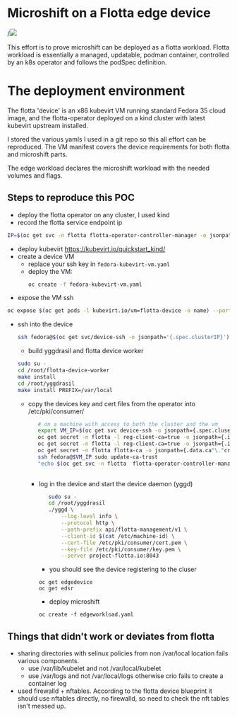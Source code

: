 # Microshift on a Flotta edge device

[](demo.gif)/![](demo.gif)

This effort is to prove microshift can be deployed as a flotta workload.
Flotta workload is essentially a managed, updatable, podman container, controlled
by an k8s operator and follows the podSpec definition.

# The deployment environment
The flotta 'device' is an x86 kubevirt VM running standard Fedora 35 cloud image,
and the flotta-operator deployed on a kind cluster with latest kubevirt upstream installed.

I stored the various yamls I used in a git repo so this all effort can be reproduced.
The VM manifest covers the device requirements for both flotta and microshift parts.

The edge workload declares the microshift workload with the needed volumes and flags.

## Steps to reproduce this POC
- deploy the flotta operator on any cluster, I used kind
- record the flotta service endpoint ip
 ```bash
 IP=$(oc get svc -n flotta flotta-operator-controller-manager -o jsonpath='{.spec.clusterIP}')
 ```
- deploy kubevirt https://kubevirt.io/quickstart_kind/
- create a device VM
  - replace your ssh key in `fedora-kubevirt-vm.yaml`
  - deploy the VM:
    ```bash
    oc create -f fedora-kubevirt-vm.yaml
    ```
-  expose the VM ssh
  ```bash
  oc expose $(oc get pods -l kubevirt.io/vm=flotta-device -o name) --port 22 --name device-ssh
  ```
- ssh into the device
  ```bash
  ssh fedora@$(oc get svc/device-ssh -o jsonpath='{.spec.clusterIP}')
  ```
  - build yggdrasil and flotta device worker
   ```bash
   sudo su -
   cd /root/flotta-device-worker
   make install
   cd /root/yggdrasil
   make install PREFIX=/var/local
   ```
   
   - copy the devices key and cert files from the operator into /etc/pki/consumer/
     ```bash
        # on a machine with access to both the cluster and the vm
        export VM_IP=$(oc get svc device-ssh -o jsonpath={.spec.cluserIP})
        oc get secret -n flotta -l reg-client-ca=true -o jsonpath={.items[1].data.client"\."crt} | base64 -d | ssh fedora@$VM_IP sudo tee /etc/pki/consumer/cert.pem
        oc get secret -n flotta -l reg-client-ca=true -o jsonpath={.items[1].data.client"\."key} | base64 -d | ssh fedora@$VM_IP sudo tee /etc/pki/consumer/key.pem
        oc get secret -n flotta flotta-ca -o jsonpath={.data.ca"\."crt} | base64 -d | ssh fedora@$VM_IP sudo tee /etc/pki/ca-trust/source/anchors/flotta-ca.pem
        ssh fedora@$VM_IP sudo update-ca-trust
        "echo $(oc get svc -n flotta  flotta-operator-controller-manager -o jsonpath={.spec.clusterIP}) project-flotta.io | sudo tee -a /etc/hosts"
    
     ```
     - log in the device and start the device daemon (yggd)
       ```bash
          sudo su -
          cd /root/yggdrasil
          ./yggd \
              --log-level info \
              --protocol http \
              --path-prefix api/flotta-management/v1 \
              --client-id $(cat /etc/machine-id) \
              --cert-file /etc/pki/consumer/cert.pem \
              --key-file /etc/pki/consumer/key.pem \
              --server project-flotta.io:8043
       ```
       
       - you should see the device registering to the cluser
       ```
       oc get edgedevice
       oc get edsr
       ```
       
       - deploy microshift
       ```
       oc create -f edgeworkload.yaml
       ```
       

## Things that didn't work or deviates from flotta
- sharing directories with selinux policies from non /var/local location fails various components.
  - use /var/lib/kubelet and not /var/local/kubelet
  - use /var/logs and not /var/local/logs otherwise crio fails to create a container log
- used firewalld + nftables. According to the flotta device blueprint it should use nftables directly, no firewalld, so need to check the nft tables isn't messed up.

